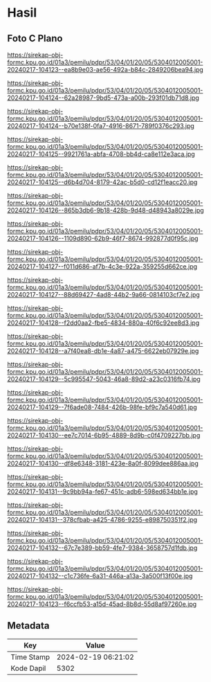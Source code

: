 # Hasil

## Foto C Plano

https://sirekap-obj-formc.kpu.go.id/01a3/pemilu/pdpr/53/04/01/20/05/5304012005001-20240217-104123--ea8b9e03-ae56-492a-b84c-2849206bea94.jpg

https://sirekap-obj-formc.kpu.go.id/01a3/pemilu/pdpr/53/04/01/20/05/5304012005001-20240217-104124--62a28987-9bd5-473a-a00b-293f01db71d8.jpg

https://sirekap-obj-formc.kpu.go.id/01a3/pemilu/pdpr/53/04/01/20/05/5304012005001-20240217-104124--b70e138f-0fa7-4916-8671-789f0376c293.jpg

https://sirekap-obj-formc.kpu.go.id/01a3/pemilu/pdpr/53/04/01/20/05/5304012005001-20240217-104125--9921761a-abfa-4708-bb4d-ca8e112e3aca.jpg

https://sirekap-obj-formc.kpu.go.id/01a3/pemilu/pdpr/53/04/01/20/05/5304012005001-20240217-104125--d6b4d704-8179-42ac-b5d0-cd12f1eacc20.jpg

https://sirekap-obj-formc.kpu.go.id/01a3/pemilu/pdpr/53/04/01/20/05/5304012005001-20240217-104126--865b3db6-9b18-428b-9d48-d48943a8029e.jpg

https://sirekap-obj-formc.kpu.go.id/01a3/pemilu/pdpr/53/04/01/20/05/5304012005001-20240217-104126--1109d890-62b9-46f7-8674-992877d0f95c.jpg

https://sirekap-obj-formc.kpu.go.id/01a3/pemilu/pdpr/53/04/01/20/05/5304012005001-20240217-104127--f011d686-af7b-4c3e-922a-359255d662ce.jpg

https://sirekap-obj-formc.kpu.go.id/01a3/pemilu/pdpr/53/04/01/20/05/5304012005001-20240217-104127--88d69427-4ad8-44b2-9a66-0814103cf7e2.jpg

https://sirekap-obj-formc.kpu.go.id/01a3/pemilu/pdpr/53/04/01/20/05/5304012005001-20240217-104128--f2dd0aa2-fbe5-4834-880a-40f6c92ee8d3.jpg

https://sirekap-obj-formc.kpu.go.id/01a3/pemilu/pdpr/53/04/01/20/05/5304012005001-20240217-104128--a7f40ea8-db1e-4a87-a475-6622eb07929e.jpg

https://sirekap-obj-formc.kpu.go.id/01a3/pemilu/pdpr/53/04/01/20/05/5304012005001-20240217-104129--5c995547-5043-46a8-89d2-a23c0316fb74.jpg

https://sirekap-obj-formc.kpu.go.id/01a3/pemilu/pdpr/53/04/01/20/05/5304012005001-20240217-104129--7f6ade08-7484-426b-98fe-bf9c7a540d61.jpg

https://sirekap-obj-formc.kpu.go.id/01a3/pemilu/pdpr/53/04/01/20/05/5304012005001-20240217-104130--ee7c7014-6b95-4889-8d9b-c0f4709227bb.jpg

https://sirekap-obj-formc.kpu.go.id/01a3/pemilu/pdpr/53/04/01/20/05/5304012005001-20240217-104130--df8e6348-3181-423e-8a0f-8099dee886aa.jpg

https://sirekap-obj-formc.kpu.go.id/01a3/pemilu/pdpr/53/04/01/20/05/5304012005001-20240217-104131--9c9bb94a-fe67-451c-adb6-598ed634bb1e.jpg

https://sirekap-obj-formc.kpu.go.id/01a3/pemilu/pdpr/53/04/01/20/05/5304012005001-20240217-104131--378cfbab-a425-4786-9255-e898750351f2.jpg

https://sirekap-obj-formc.kpu.go.id/01a3/pemilu/pdpr/53/04/01/20/05/5304012005001-20240217-104132--67c7e389-bb59-4fe7-9384-3658757d1fdb.jpg

https://sirekap-obj-formc.kpu.go.id/01a3/pemilu/pdpr/53/04/01/20/05/5304012005001-20240217-104132--c1c736fe-6a31-446a-a13a-3a500f13f00e.jpg

https://sirekap-obj-formc.kpu.go.id/01a3/pemilu/pdpr/53/04/01/20/05/5304012005001-20240217-104123--f6ccfb53-a15d-45ad-8b8d-55d8af97260e.jpg


## Metadata

| Key        | Value               |
| ---------- | ------------------- |
| Time Stamp | 2024-02-19 06:21:02 |
| Kode Dapil | 5302                |



